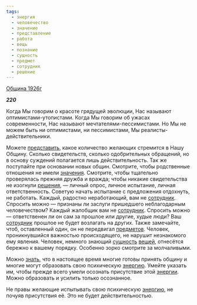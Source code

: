 ```yaml
---
tags:
  - энергия
  - человечество
  - значение
  - представление
  - работа
  - вещь
  - познание
  - сущность
  - предмет
  - сотрудник
  - решение
---
```

[Община 1926г](https://127.0.0.1:4002/agni/1926)

___220___

Когда Мы говорим о красоте грядущей эволюции, Нас называют оптимистами-утопистами. Когда Мы говорим об ужасах современности, Нас называют мечтателями-пессимистами. Но Мы не можем быть ни оптимистами, ни пессимистами, Мы реалисты-действительники.   

Можете [представить](../../../tags/#представление), какое количество желающих стремится в Нашу Общину. Сколько свидетельств, сколько одобрительных обращений, но в основу суждений полагается лишь действительность. Так же поступайте при основании новых общин. Смотрите, чтобы родственные отношения не имели [значения](../../../tags/#значение). Смотрите, чтобы тщательно проверялась прежняя дружба и вражда; чтобы никакие свидетельства не изогнули [решения](../../../tags/#решение), — личный опрос, личное испытание, личная ответственность. Советую начать испытание с предложения отдохнуть, не работать. Каждый, радостно неработающий, вам не [сотрудник](../../../tags/#сотрудник). Спросить можно — признаны ли заслуги пришедшего неблагодарным человечеством? Каждый жалобщик вам не [сотрудник](../../../tags/#сотрудник). Спросить можно — ответственен ли он сам за прошлое или другие, худые люди? Ваш [сотрудник](../../../tags/#сотрудник) прошлое не будет возлагать на других. Также замечайте, чтоб, оставленный один, он не передвигал [предметов](../../../tags/#предмет). Человек, проникнувшийся важностью происходящего, не нарушит незнакомого ему явления. Человек, немного знающий [сущность](../../../tags/#сущность) [вещей](../../../tags/#вещь), отнесётся бережно к вашему порядку. Особенно зорко смотрите за молчаливыми.   

Можно [знать](../../../tags/#познание), что в настоящее время многие готовы принять общину и многие могут образовать свою психическую [энергию](../../../tags/#энергия). Умейте указать им, чтобы прежде всего умели осознать присутствие этой [энергии](../../../tags/#энергия). Можно образовать и усилить только осознанное.   

Не правы желающие испытывать свою психическую [энергию](../../../tags/#энергия), не почуяв присутствия её. Это не будет действительностью.   

